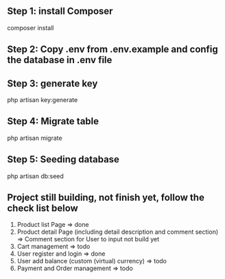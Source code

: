 ## Step 1: install Composer
composer install

## Step 2: Copy .env from .env.example and config the database in .env file

## Step 3: generate key 
php artisan key:generate

## Step 4: Migrate table
php artisan migrate

## Step 5: Seeding database
php artisan db:seed

## Project still building, not finish yet, follow the check list below

1. Product list Page => done
2. Product detail Page (including detail description and comment section) => Comment section for User to input not build yet
3. Cart management => todo
4. User register and login => done
5. User add balance (custom (virtual) currency) => todo
6. Payment and Order management => todo